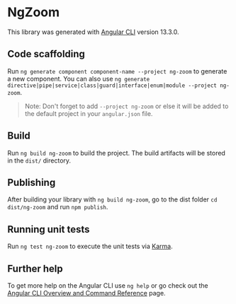 # NgZoom

This library was generated with [Angular CLI](https://github.com/angular/angular-cli) version 13.3.0.

## Code scaffolding

Run `ng generate component component-name --project ng-zoom` to generate a new component. You can also use `ng generate directive|pipe|service|class|guard|interface|enum|module --project ng-zoom`.
> Note: Don't forget to add `--project ng-zoom` or else it will be added to the default project in your `angular.json` file. 

## Build

Run `ng build ng-zoom` to build the project. The build artifacts will be stored in the `dist/` directory.

## Publishing

After building your library with `ng build ng-zoom`, go to the dist folder `cd dist/ng-zoom` and run `npm publish`.

## Running unit tests

Run `ng test ng-zoom` to execute the unit tests via [Karma](https://karma-runner.github.io).

## Further help

To get more help on the Angular CLI use `ng help` or go check out the [Angular CLI Overview and Command Reference](https://angular.io/cli) page.
